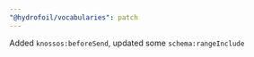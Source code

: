 ```yaml
---
"@hydrofoil/vocabularies": patch
---
```


Added `knossos:beforeSend`, updated some `schema:rangeInclude`
